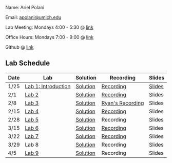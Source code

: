 Name: Ariel Polani

Email: [apolani@umich.edu](mailto:apolani@umich.edu)

Lab Meeting: Mondays 4:00 - 5:30 @ [link](https://umich.zoom.us/j/91880717088?pwd=N2k1S0M2S3c1NkFyMVhYcGh2aTJzUT09)

Office Hours: Mondays 7:00 - 9:00 @ [link](https://umich.zoom.us/j/91880717088?pwd=N2k1S0M2S3c1NkFyMVhYcGh2aTJzUT09)

Github @ [link](https://github.com/Ariel-Polani/STATS306_W21)

## Lab Schedule

| Date | Lab | Solution | Recording | Slides |
| ------------- | ------------- | ------------- | ------------- | ------------- |
| 1/25 | [Lab 1: Introduction](https://github.com/Ariel-Polani/STATS306_W21/blob/main/Lab01_AP.ipynb) | [Solution](https://github.com/Ariel-Polani/STATS306_W21/blob/main/Lab01_AP_Solutions.ipynb) | [Recording](https://drive.google.com/file/d/1iqdBvicmAjQdyBLDr538jEjnprYwTBbY/view?usp=sharing) | [Slides](https://docs.google.com/presentation/d/1zQe1CdOWJ6loHgGw2t5jLzaEiOMrz4oOABc2uDtE2Yw/edit?usp=sharing)|
| 2/1 | [Lab 2](https://github.com/Ariel-Polani/STATS306_W21/blob/main/lab2.ipynb) | [Solution](https://github.com/Ariel-Polani/STATS306_W21/blob/main/lab2_solutions.ipynb) | [Recording](https://drive.google.com/file/d/11pBuJa9Sic7iPMF1PGL1fZPKaZf2IzGI/view?usp=sharing) | Slides |
| 2/8 | [Lab 3](https://github.com/Ariel-Polani/STATS306_W21/blob/main/lab3_no_solutions.ipynb) | [Solution](https://github.com/Ariel-Polani/STATS306_W21/blob/main/Lab3_solutions.ipynb) | [Ryan's Recording](https://umich.app.box.com/s/sj376okeyvvqbs4htjtp3i48dj3avnqv/file/774473876613) | Slides |
| 2/15 | [Lab 4](https://github.com/Ariel-Polani/STATS306_W21/blob/main/Lab%204%20No%20Solutions.ipynb) | [Solution](https://github.com/Ariel-Polani/STATS306_W21/blob/main/Lab%204%20Solutions.ipynb) | [Recording](https://drive.google.com/file/d/1WRiBexqQ4AhjYySzyTODd8sMWX-Qdnzq/view?usp=sharing) | Slides |
| 2/28 | [Lab 5](https://github.com/Ariel-Polani/STATS306_W21/blob/main/306_lab5_no_solutions.ipynb) | [Solution](https://github.com/Ariel-Polani/STATS306_W21/blob/main/306_lab5_solutions.ipynb) | Recording | Slides |
| 3/15 | [Lab 6](https://colab.research.google.com/drive/1rRnBZJxIPWOQPnPY2qAcOXwnuHG2bZST?usp=sharing) | [Solution](https://colab.research.google.com/drive/1Y8nykWxwoly4HCRm1VGQwqKXA7K87y-K?usp=sharing) | [Recording](https://drive.google.com/file/d/1zS3mmiFzOsy2ncL7t4bpAL5LBBnXWgos/view?usp=sharing) | Slides |
| 3/22 | [Lab 7](https://github.com/Ariel-Polani/STATS306_W21/blob/main/Lab7_NoSolutions.ipynb) | [Solution](https://github.com/Ariel-Polani/STATS306_W21/blob/main/Lab7_Solutions.ipynb) | [Recording](https://drive.google.com/file/d/1i0ph5L2pBvQkl7SBaJ-jdE-n_SCr97IY/view?usp=sharing) | Slides |
| 3/29 | Lab 8  | [Solution](https://github.com/Ariel-Polani/STATS306_W21/blob/main/Lab%208%20Solutions.ipynb) | Recording | Slides |
| 4/5 | [Lab 9](https://github.com/Ariel-Polani/STATS306_W21/blob/main/Lab_9.ipynb)  | [Solution](https://github.com/Ariel-Polani/STATS306_W21/blob/main/Lab_9_Solutions.ipynb) | Recording | Slides |



